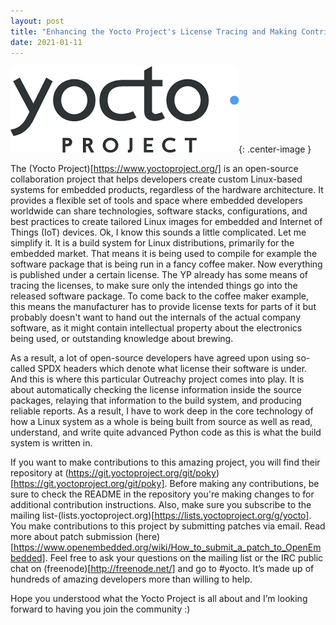 ```yaml
---
layout: post
title: "Enhancing the Yocto Project's License Tracing and Making Contributions"
date: 2021-01-11
---
```


![Yocto Project Logo](/assets/images/yocto.png "Yocto's Pic"){: .center-image }

The (Yocto Project)[https://www.yoctoproject.org/] is an open-source collaboration project that helps developers create custom Linux-based systems for embedded products, regardless of the hardware architecture. It provides a flexible set of tools and space where embedded developers worldwide can share technologies, software stacks, configurations, and best practices to create tailored Linux images for embedded and Internet of Things (IoT) devices. Ok, I know this sounds a little complicated. Let me simplify it.
It is a build system for Linux distributions, primarily for the embedded market. That means it is being used to compile for example the software package that is being run in a fancy coffee maker. Now everything is published under a certain license. The YP already has some means of tracing the licenses, to make sure only the intended things go into the released software package. To come back to the coffee maker example, this means the manufacturer has to provide license texts for parts of it but probably doesn't want to hand out the internals of the actual company software, as it might contain intellectual property about the electronics being used, or outstanding knowledge about brewing.

As a result, a lot of open-source developers have agreed upon using so-called SPDX headers which denote what license their software is under. And this is where this particular Outreachy project comes into play. It is about automatically checking the license information inside the source packages, relaying that information to the build system, and producing reliable reports. As a result, I have to work deep in the core technology of how a Linux system as a whole is being built from source as well as read, understand, and write quite advanced Python code as this is what the build system is written in.

If you want to make contributions to this amazing project, you will find their repository at (https://git.yoctoproject.org/git/poky)[https://git.yoctoproject.org/git/poky]. Before making any contributions, be sure to check the README in the repository you're making changes to for additional contribution instructions. Also, make sure you subscribe to the mailing list-(lists.yoctoproject.org)[https://lists.yoctoproject.org/g/yocto]. You make contributions to this project by submitting patches via email. Read more about patch submission (here)[https://www.openembedded.org/wiki/How_to_submit_a_patch_to_OpenEmbedded]. Feel free to ask your questions on the mailing list or the IRC public chat on (freenode)[http://freenode.net/] and go to #yocto. It’s made up of hundreds of amazing developers more than willing to help.

Hope you understood what the Yocto Project is all about and I’m looking forward to having you join the community :)
